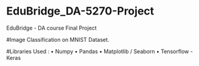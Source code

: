 # EduBridge_DA-5270-Project
EduBridge - DA course Final Project

#Image Classification on MNIST Dataset.

#Libraries Used :
• Numpy
• Pandas
• Matplotlib / Seaborn
• Tensorflow - Keras
